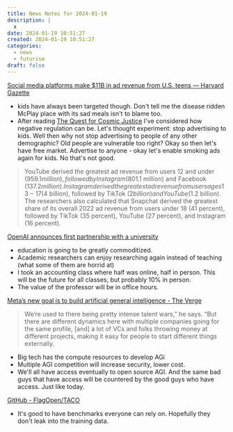 ```yaml
---
title: News Notes for 2024-01-19
description: |
  x
date: 2024-01-19 10:51:27
created: 2024-01-19 10:51:27
categories:
  - news
  - futurism
draft: false
---
```


[Social media platforms make $11B in ad revenue from U.S. teens — Harvard Gazette](https://news.harvard.edu/gazette/story/2024/01/social-media-platforms-make-11b-in-ad-revenue-from-u-s-teens/)

- kids have always been targeted though. Don't tell me the disease ridden McPlay place with its sad meals isn't to blame too. 
- After reading [The Quest for Cosmic Justice](../book-review/the-quest-for-cosmic-justice.md) I've considered how negative regulation can be. Let's thought experiment: stop advertising to kids. Well then why not stop advertising to people of any other demographic? Old people are vulnerable too right? Okay so then let's have free market. Advertise to anyone - okay let's enable smoking ads again for kids. No that's not good. 

> YouTube derived the greatest ad revenue from users 12 and under ($959.1 million), followed by Instagram ($801.1 million) and Facebook ($137.2 million). Instagram derived the greatest ad revenue from users ages 13-17 ($4 billion), followed by TikTok ($2 billion) and YouTube ($1.2 billion). The researchers also calculated that Snapchat derived the greatest share of its overall 2022 ad revenue from users under 18 (41 percent), followed by TikTok (35 percent), YouTube (27 percent), and Instagram (16 percent).


[OpenAI announces first partnership with a university](https://www.cnbc.com/2024/01/18/openai-announces-first-partnership-with-a-university.html)
- education is going to be greatly commoditized. 
- Academic researchers can enjoy researching again instead of teaching (what some of them are horrid at)
- I took an accounting class where half was online, half in person. This will be the future for all classes, but probably 10% in person. 
- The value of the professor will be in office hours. 

[Meta’s new goal is to build artificial general intelligence - The Verge](https://www.theverge.com/2024/1/18/24042354/mark-zuckerberg-meta-agi-reorg-interview)

> We’re used to there being pretty intense talent wars,” he says. “But there are different dynamics here with multiple companies going for the same profile, [and] a lot of VCs and folks throwing money at different projects, making it easy for people to start different things externally.

- Big tech has the compute resources to develop AGi
- Multiple AGI competition will increase security, lower cost. 
- We'll all have access eventually to open source AGI. And the same bad guys that have access will be countered by the good guys who have access. Just like today. 

[GitHub - FlagOpen/TACO](https://github.com/FlagOpen/TACO)
- It's good to have benchmarks everyone can rely on. Hopefully they don't leak into the training data. 
